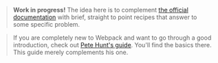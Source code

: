 > **Work in progress!** The idea here is to complement [the official documentation](http://webpack.github.io/docs/) with brief, straight to point recipes that answer to some specific problem.

> If you are completely new to Webpack and want to go through a good introduction, check out [Pete Hunt's guide](https://github.com/petehunt/webpack-howto). You'll find the basics there. This guide merely complements his one.